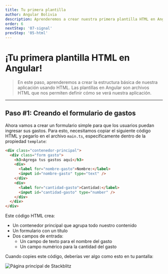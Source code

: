 ```yaml
---
title: Tu primera plantilla
author: Angular Bolivia
description: Aprenderemos a crear nuestra primera plantilla HTML en Angular para construir la interfaz de nuestra aplicación.
order: 6
nextStep: '07-signal'
prevStep: '05-html'
---
```


# ¡Tu primera plantilla HTML en Angular!

> En este paso, aprenderemos a crear la estructura básica de nuestra aplicación usando HTML. Las plantillas en Angular son archivos HTML que nos permiten definir cómo se verá nuestra aplicación.

---

## Paso #1: Creando el formulario de gastos

Ahora vamos a crear un formulario simple para que los usuarios puedan ingresar sus gastos. Para esto, necesitamos copiar el siguiente código HTML y pegarlo en el archivo `main.ts`, específicamente dentro de la propiedad `template`:

```html
<div class="contenedor-principal">
  <div class="form gasto">
    <h3>Agrega tus gastos aquí</h3>
    <div>
      <label for="nombre-gasto">Nombre:</label>
      <input id="nombre-gasto" type="text" />
    </div>
    <div>
      <label for="cantidad-gasto">Cantidad:</label>
      <input id="cantidad-gasto" type="number" />
    </div>
  </div>
</div>
```

Este código HTML crea:

- Un contenedor principal que agrupa todo nuestro contenido
- Un formulario con un título
- Dos campos de entrada:
  - Un campo de texto para el nombre del gasto
  - Un campo numérico para la cantidad del gasto

Cuando copies este código, deberías ver algo como esto en tu pantalla:

![Página principal de Stackblitz](/images/tutorial/template-1.png)
